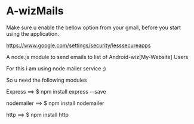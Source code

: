 A-wizMails
==========

Make sure u enable the bellow option from your gmail, before you start using the application.

https://www.google.com/settings/security/lesssecureapps


A node.js module to send emails to list of Android-wiz[My-Website] Users 


For this i am using node mailer service ;)

So u need the following modules

Express ==> $ npm install express --save


nodemailer ==> $ npm install nodemailer


http ==> $ npm install http
